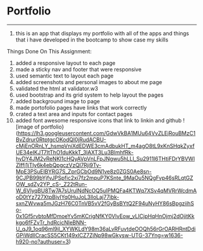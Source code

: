# Portfolio
------------
1. this is an app that displays my portfolio with all of the apps and things that i have developed in the bootcamp to show case my skills

Things Done On This Assignment:

1. added a responsive layout to each page
2. made a sticky nav and footer that were responsive
3. used semantic text to layout each page
4. added screenshots and personal images to about me page
5. validated the html at validator.w3
6. used bootstrap and its grid system to help layout the pages
7. added background image to page
8. made portofolio pages have links that work correctly
9. crated a text area and inputs for contact pages
10. added font awesome responsive icons that link to linkin and github
![image of portfolio}(https://lh3.googleusercontent.com/GdwVkBA1MUu64VvZLEjRouBMzC1BvZdrur0RtptgcOKodQI0jRudACBU-cMjEnORnLY_hsmpVniXdEDWE3cmAdbukHT_m4agO8tL9xKnSHqkZyxfUE34eIKJT7ItThO1duKkkT_3lAXT3Lu3BlmhfRk-hyDY4JM2vReNKl1cHQyAVpVnLFpJNgwu5hLLl_Su2911I6THtiFDrYBVWlZIffj1jTIy6k4ebQpgczVzQI7Rji9Ty-MpE3PSuEIBYRG7S_ZprGCbOd9N1ve8z0ZGS0Ae8sn-9CJPB99bYjfvJPSpfic2xi7fz2mpuP7KSnte_9MaOu5NQgFvp46sRLqtGZOW_sdZy2YP_cS-_Z22tRun-W_6VlyqBU8Tw7A7sUrulNdNcOQ5uIPMQFa4KTWq7XSv4qMVRrWcdmAoD0tYz727XtpBjvIYq0HuJoL3IloLaj77ibk-sxnZWvwa5mJGzH76C0TnVB5vV2fGyBsBYtQ2F94uNyHY86sBpgziihSo-0x1Gf5rvbtoMfDmoeYv5mKCrigNfKY0VlvEow_vLICjpHqHnOjmj2dOjitKkkgo6fFZvTr_hdRcicNIeBNN-U_qJ9_1oq96ml9iI_XYWKLdY98m36aLvRFuvtdeOOQh56rGrOARHRntDdiGPiWdIlCracSS5CKt149xICZ7ZjNp98wGkysw-UTG-37Yng=w1636-h920-no?authuser=3)





